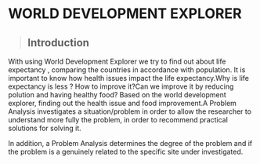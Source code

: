 # WORLD DEVELOPMENT EXPLORER
>## Introduction
With using World Development Explorer we try to find out about life expectancy , comparing the countries in accordance with population. It is important to know how health issues impact the life expectancy.Why is life expectancy is less ? How to improve it?Can we improve it by reducing polution and having healthy food?
Based on the world development explorer, finding out the health issue and food improvement.A Problem Analysis investigates a situation/problem in order to allow the researcher to understand more fully the problem, in order to recommend practical solutions for solving it.

In addition, a Problem Analysis determines the degree of the problem and if the problem is a genuinely related to the specific site under investigated.
